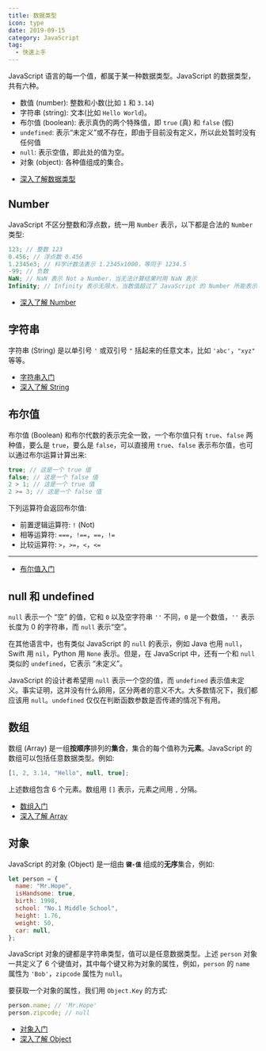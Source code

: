 ```yaml
---
title: 数据类型
icon: type
date: 2019-09-15
category: JavaScript
tag:
  - 快速上手
---
```


JavaScript 语言的每一个值，都属于某一种数据类型。JavaScript 的数据类型，共有六种。

- 数值 (number): 整数和小数(比如 `1` 和 `3.14`)
- 字符串 (string): 文本(比如 `Hello World`)。
- 布尔值 (boolean): 表示真伪的两个特殊值，即 `true` (真) 和 `false` (假)
- `undefined`: 表示“未定义”或不存在，即由于目前没有定义，所以此处暂时没有任何值
- `null`: 表示空值，即此处的值为空。
- 对象 (object): 各种值组成的集合。

<!-- more -->

- [深入了解数据类型](../types/README.md)

## Number

JavaScript 不区分整数和浮点数，统一用 `Number` 表示，以下都是合法的 `Number` 类型:

```js
123; // 整数 123
0.456; // 浮点数 0.456
1.2345e3; // 科学计数法表示 1.2345x1000，等同于 1234.5
-99; // 负数
NaN; // NaN 表示 Not a Number，当无法计算结果时用 NaN 表示
Infinity; // Infinity 表示无限大，当数值超过了 JavaScript 的 Number 所能表示的最大值时，就表示为 Infinity
```

- [深入了解 Number](../types/number.md)

## 字符串

字符串 (String) 是以单引号 `'` 或双引号 `"` 括起来的任意文本，比如 `'abc'`，`"xyz"` 等等。

- [字符串入门](string.md)
- [深入了解 String](../types/string.md)

## 布尔值

布尔值 (Boolean) 和布尔代数的表示完全一致，一个布尔值只有 `true`、`false` 两种值，要么是 `true`，要么是 `false`，可以直接用 `true`、`false` 表示布尔值，也可以通过布尔运算计算出来:

```js
true; // 这是一个 true 值
false; // 这是一个 false 值
2 > 1; // 这是一个 true 值
2 >= 3; // 这是一个 false 值
```

下列运算符会返回布尔值:

- 前置逻辑运算符: `!` (Not)
- 相等运算符: `===`，`!==`，`==`，`!=`
- 比较运算符: `>`，`>=`，`<`，`<=`

---

- [布尔值入门](boolean.md)

## null 和 undefined

`null` 表示一个 “空” 的值，它和 `0` 以及空字符串 `''` 不同，`0` 是一个数值，`''` 表示长度为 0 的字符串，而 `null` 表示“空”。

在其他语言中，也有类似 JavaScript 的 `null` 的表示，例如 Java 也用 `null`，Swift 用 `nil`，Python 用 `None` 表示。但是，在 JavaScript 中，还有一个和 `null` 类似的 `undefined`，它表示 “未定义”。

JavaScript 的设计者希望用 `null` 表示一个空的值，而 `undefined` 表示值未定义。事实证明，这并没有什么卵用，区分两者的意义不大。大多数情况下，我们都应该用 `null`。`undefined` 仅仅在判断函数参数是否传递的情况下有用。

## 数组

数组 (Array) 是一组**按顺序**排列的**集合**，集合的每个值称为**元素**。JavaScript 的数组可以包括任意数据类型。例如:

```js
[1, 2, 3.14, "Hello", null, true];
```

上述数组包含 6 个元素。数组用 `[]` 表示，元素之间用 `,` 分隔。

- [数组入门](array.md)
- [深入了解 Array](../types/array.md)

## 对象

JavaScript 的对象 (Object) 是一组由 **`键-值`** 组成的**无序**集合，例如:

```js
let person = {
  name: "Mr.Hope",
  isHandsome: true,
  birth: 1998,
  school: "No.1 Middle School",
  height: 1.76,
  weight: 50,
  car: null,
};
```

JavaScript 对象的键都是字符串类型，值可以是任意数据类型。上述 `person` 对象一共定义了 6 个键值对，其中每个键又称为对象的属性，例如，`person` 的 `name` 属性为 `'Bob'`，`zipcode` 属性为 `null`。

要获取一个对象的属性，我们用 `Object.Key` 的方式:

```js
person.name; // 'Mr.Hope'
person.zipcode; // null
```

- [对象入门](object.md)
- [深入了解 Object](../types/object.md)
